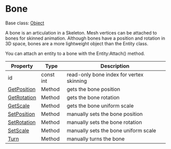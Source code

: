 # Bone

Base class: [Object](Object.md)

A bone is an articulation in a Skeleton. Mesh vertices can be attached to bones for skinned animation. Although bones have a position and rotation in 3D space, bones are a more lightweight object than the Entity class.

You can attach an entity to a bone with the Entity:Attach() method.

| Property | Type | Description |
|---|---|---|
| id | const int | read-only bone index for vertex skinning |
| [GetPosition](Bone_GetPosition.md) | Method | gets the bone position |
| [GetRotation](Bone_GetRotation.md) | Method | gets the bone rotation |
| [GetScale](Bone_GetScale.md) | Method | gets the bone uniform scale |
| [SetPosition](Bone_SetPosition.md) | Method | manually sets the bone position |
| [SetRotation](Bone_SetRotation.md) | Method | manually sets the bone rotation |
| [SetScale](Bone_SetScale.md) | Method | manually sets the bone uniform scale |
| [Turn](Bone_Turn.md) | Method | manually turns the bone |